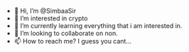- 👋 Hi, I’m @SimbaaSir
- 👀 I’m interested in crypto
- 🌱 I’m currently learning everything that i am interested in.
- 💞️ I’m looking to collaborate on non.
- 📫 How to reach me? I guess you cant...

<!---
SimbaaSir/SimbaaSir is a ✨ special ✨ repository because its `README.md` (this file) appears on your GitHub profile.
You can click the Preview link to take a look at your changes.
--->

